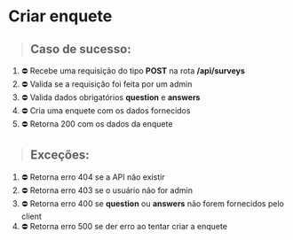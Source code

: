 # Criar enquete

> ## Caso de sucesso:
1. ⛔️ Recebe uma requisição do tipo **POST** na rota **/api/surveys**
2. ⛔️ Valida se a requisição foi feita por um admin
3. ⛔️ Valida dados obrigatórios **question** e **answers**
4. ⛔️ Cria uma enquete com os dados fornecidos
5. ⛔️ Retorna 200 com os dados da enquete

> ## Exceções:
1. ⛔️ Retorna erro 404 se a API não existir
2. ⛔️ Retorna erro 403 se o usuário não for admin
3. ⛔️ Retorna erro 400 se **question** ou **answers** não forem fornecidos pelo client
4. ⛔️ Retorna erro 500 se der erro ao tentar criar a enquete